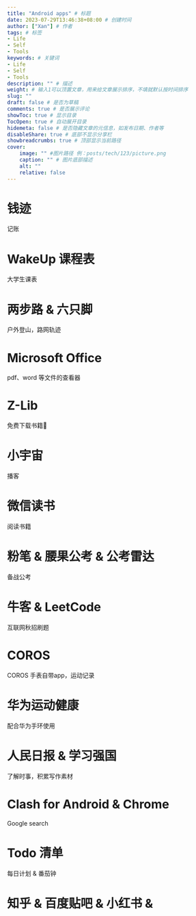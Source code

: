 ```yaml
---
title: "Android apps" # 标题
date: 2023-07-29T13:46:38+08:00 # 创建时间
author: ["Xan"] # 作者
tags: # 标签
- Life 
- Self 
- Tools 
keywords: # 关键词
- Life 
- Self 
- Tools  
description: "" # 描述
weight: # 输入1可以顶置文章，用来给文章展示排序，不填就默认按时间排序
slug: ""
draft: false # 是否为草稿
comments: true # 是否展示评论
showToc: true # 显示目录
TocOpen: true # 自动展开目录
hidemeta: false # 是否隐藏文章的元信息，如发布日期、作者等
disableShare: true # 底部不显示分享栏
showbreadcrumbs: true # 顶部显示当前路径
cover:
    image: "" #图片路径 例：posts/tech/123/picture.png
    caption: "" # 图片底部描述
    alt: ""
    relative: false
---
```


# 钱迹
记账

# WakeUp 课程表
大学生课表

# 两步路 & 六只脚
户外登山，路网轨迹

# Microsoft Office
pdf、word 等文件的查看器

# Z-Lib
免费下载书籍📕

# 小宇宙
播客

# 微信读书
阅读书籍

# 粉笔 & 腰果公考 & 公考雷达
备战公考

# 牛客 & LeetCode
互联网秋招刷题

# COROS
COROS 手表自带app，运动记录

# 华为运动健康
配合华为手环使用

# 人民日报 & 学习强国
了解时事，积累写作素材

# Clash for Android & Chrome
Google search

# Todo 清单
每日计划 & 番茄钟

# 知乎 & 百度贴吧 & 小红书 & 